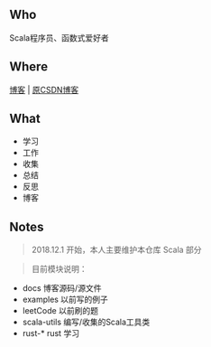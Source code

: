 
## Who

Scala程序员、函数式爱好者

## Where

[博客](https://dreamylost.cn) |
[原CSDN博客](https://blog.csdn.net/qq_34446485) 

## What

* 学习 
* 工作
* 收集 
* 总结 
* 反思 
* 博客

## Notes

> 2018.12.1 开始，本人主要维护本仓库 Scala 部分

> 目前模块说明：
* docs 博客源码/源文件
* examples 以前写的例子
* leetCode 以前刷的题
* scala-utils 编写/收集的Scala工具类
* rust-* rust 学习
